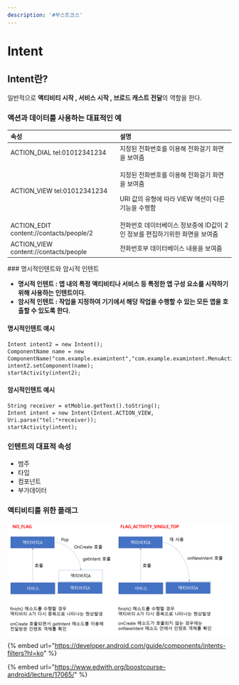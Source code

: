 ```yaml
---
description: '#부스트코스'
---
```


# Intent

## Intent란?

일반적으로 **액티비티 시작 , 서비스 시작 , 브로드 캐스트 전달**의 역할을 한다.  

### 액션과 데이터를 사용하는 대표적인 예

<table>
  <thead>
    <tr>
      <th style="text-align:left">&#xC18D;&#xC131;</th>
      <th style="text-align:left">&#xC124;&#xBA85;</th>
    </tr>
  </thead>
  <tbody>
    <tr>
      <td style="text-align:left">ACTION_DIAL tel:01012341234</td>
      <td style="text-align:left">&#xC9C0;&#xC815;&#xB41C; &#xC804;&#xD654;&#xBC88;&#xD638;&#xB97C; &#xC774;&#xC6A9;&#xD574;
        &#xC804;&#xD654;&#xAC78;&#xAE30; &#xD654;&#xBA74;&#xC744; &#xBCF4;&#xC5EC;&#xC90C;</td>
    </tr>
    <tr>
      <td style="text-align:left">ACTION_VIEW tel:01012341234</td>
      <td style="text-align:left">
        <p>&#xC9C0;&#xC815;&#xB41C; &#xC804;&#xD654;&#xBC88;&#xD638;&#xB97C; &#xC774;&#xC6A9;&#xD574;
          &#xC804;&#xD654;&#xAC78;&#xAE30; &#xD654;&#xBA74;&#xC744; &#xBCF4;&#xC5EC;&#xC90C;</p>
        <p>URI &#xAC12;&#xC758; &#xC720;&#xD615;&#xC5D0; &#xB530;&#xB77C; VIEW &#xC561;&#xC158;&#xC774;
          &#xB2E4;&#xB978; &#xAE30;&#xB2A5;&#xC744; &#xC218;&#xD589;&#xD568;</p>
      </td>
    </tr>
    <tr>
      <td style="text-align:left">ACTION_EDIT content://contacts/people/2</td>
      <td style="text-align:left">&#xC804;&#xD654;&#xBC88;&#xD638; &#xB370;&#xC774;&#xD130;&#xBCA0;&#xC774;&#xC2A4;
        &#xC815;&#xBCF4;&#xC911;&#xC5D0; ID&#xAC12;&#xC774; 2&#xC778; &#xC815;&#xBCF4;&#xB97C;
        &#xD3B8;&#xC9D1;&#xD558;&#xAE30;&#xC704;&#xD55C; &#xD654;&#xBA74;&#xC744;
        &#xBCF4;&#xC5EC;&#xC90C;</td>
    </tr>
    <tr>
      <td style="text-align:left">ACTION_VIEW content://contacts/people</td>
      <td style="text-align:left">&#xC804;&#xD654;&#xBC88;&#xD638;&#xBD80; &#xB370;&#xC774;&#xD130;&#xBCA0;&#xC774;&#xC2A4;
        &#xB0B4;&#xC6A9;&#xC744; &#xBCF4;&#xC5EC;&#xC90C;</td>
    </tr>
  </tbody>
</table>### 명시적인텐트와 암시적 인텐트 

* **명시적 인텐트 : 앱 내의 특정 액티비티나 서비스 등 특정한 앱 구성 요소를 시작하기 위해 사용하는 인텐트이다.** 
* **암시적 인텐트 : 작업을 지정하여 기기에서 해당 작업을 수행할 수 있는 모든 앱을 호출할 수 있도록 한다.** 

#### 명시적인텐트 예시 

```text
Intent intent2 = new Intent();
ComponentName name = new ComponentName("com.example.examintent","com.example.examintent.MenuActivity");
intent2.setComponent(name);
startActivity(intent2);
```

#### 암시적인텐트 예시 

```text
String receiver = etMoblie.getText().toString();
Intent intent = new Intent(Intent.ACTION_VIEW, Uri.parse("tel:"+receiver));
startActivity(intent);
```



### 인텐트의 대표적 속성 

* 범주 
* 타입 
* 컴포넌트 
* 부가데이터 



### 액티비티를 위한 플래그

![](../.gitbook/assets/intentflag.png)



{% embed url="https://developer.android.com/guide/components/intents-filters?hl=ko" %}

{% embed url="https://www.edwith.org/boostcourse-android/lecture/17065/" %}

